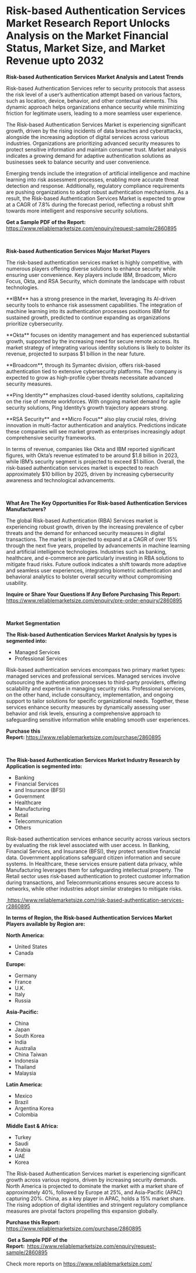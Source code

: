 <p><h1>Risk-based Authentication Services Market Research Report Unlocks Analysis on the Market Financial Status, Market Size, and Market Revenue upto 2032</h1></p><p><strong>Risk-based Authentication Services Market Analysis and Latest Trends</strong></p>
<p><p>Risk-based Authentication Services refer to security protocols that assess the risk level of a user’s authentication attempt based on various factors, such as location, device, behavior, and other contextual elements. This dynamic approach helps organizations enhance security while minimizing friction for legitimate users, leading to a more seamless user experience.</p><p>The Risk-based Authentication Services Market is experiencing significant growth, driven by the rising incidents of data breaches and cyberattacks, alongside the increasing adoption of digital services across various industries. Organizations are prioritizing advanced security measures to protect sensitive information and maintain consumer trust. Market analysis indicates a growing demand for adaptive authentication solutions as businesses seek to balance security and user convenience.</p><p>Emerging trends include the integration of artificial intelligence and machine learning into risk assessment processes, enabling more accurate threat detection and response. Additionally, regulatory compliance requirements are pushing organizations to adopt robust authentication mechanisms. As a result, the Risk-based Authentication Services Market is expected to grow at a CAGR of 7.8% during the forecast period, reflecting a robust shift towards more intelligent and responsive security solutions.</p></p>
<p><strong>Get a Sample PDF of the Report:&nbsp;</strong> <a href="https://www.reliablemarketsize.com/enquiry/request-sample/2860895?utm_campaign=3307&utm_medium=2&utm_source=Github&utm_content=ia&utm_term=12032025&utm_id=risk-based-authentication-services">https://www.reliablemarketsize.com/enquiry/request-sample/2860895</a></p>
<p>&nbsp;</p>
<p><strong>Risk-based Authentication Services Major Market Players</strong></p>
<p><p>The risk-based authentication services market is highly competitive, with numerous players offering diverse solutions to enhance security while ensuring user convenience. Key players include IBM, Broadcom, Micro Focus, Okta, and RSA Security, which dominate the landscape with robust technologies.</p><p>**IBM** has a strong presence in the market, leveraging its AI-driven security tools to enhance risk assessment capabilities. The integration of machine learning into its authentication processes positions IBM for sustained growth, predicted to continue expanding as organizations prioritize cybersecurity.</p><p>**Okta** focuses on identity management and has experienced substantial growth, supported by the increasing need for secure remote access. Its market strategy of integrating various identity solutions is likely to bolster its revenue, projected to surpass $1 billion in the near future.</p><p>**Broadcom**, through its Symantec division, offers risk-based authentication tied to extensive cybersecurity platforms. The company is expected to grow as high-profile cyber threats necessitate advanced security measures.</p><p>**Ping Identity** emphasizes cloud-based identity solutions, capitalizing on the rise of remote workforces. With ongoing market demand for agile security solutions, Ping Identity’s growth trajectory appears strong.</p><p>**RSA Security** and **Micro Focus** also play crucial roles, driving innovation in multi-factor authentication and analytics. Predictions indicate these companies will see market growth as enterprises increasingly adopt comprehensive security frameworks.</p><p>In terms of revenue, companies like Okta and IBM reported significant figures, with Okta’s revenue estimated to be around $1.8 billion in 2023, while IBM’s security segment is projected to exceed $1 billion. Overall, the risk-based authentication services market is expected to reach approximately $10 billion by 2025, driven by increasing cybersecurity awareness and technological advancements.</p></p>
<p>&nbsp;</p>
<p><strong>What Are The Key Opportunities For Risk-based Authentication Services Manufacturers?</strong></p>
<p><p>The global Risk-based Authentication (RBA) Services market is experiencing robust growth, driven by the increasing prevalence of cyber threats and the demand for enhanced security measures in digital transactions. The market is projected to expand at a CAGR of over 15% through the next five years, propelled by advancements in machine learning and artificial intelligence technologies. Industries such as banking, healthcare, and e-commerce are particularly investing in RBA solutions to mitigate fraud risks. Future outlook indicates a shift towards more adaptive and seamless user experiences, integrating biometric authentication and behavioral analytics to bolster overall security without compromising usability.</p></p>
<p><strong>Inquire or Share Your Questions If Any Before Purchasing This Report:</strong> <a href="https://www.reliablemarketsize.com/enquiry/pre-order-enquiry/2860895?utm_campaign=3307&utm_medium=2&utm_source=Github&utm_content=ia&utm_term=12032025&utm_id=risk-based-authentication-services">https://www.reliablemarketsize.com/enquiry/pre-order-enquiry/2860895</a></p>
<p>&nbsp;</p>
<p><strong>Market Segmentation</strong></p>
<p><strong>The Risk-based Authentication Services Market Analysis by types is segmented into:</strong></p>
<p><ul><li>Managed Services</li><li>Professional Services</li></ul></p>
<p><p>Risk-based authentication services encompass two primary market types: managed services and professional services. Managed services involve outsourcing the authentication processes to third-party providers, offering scalability and expertise in managing security risks. Professional services, on the other hand, include consultancy, implementation, and ongoing support to tailor solutions for specific organizational needs. Together, these services enhance security measures by dynamically assessing user behavior and risk levels, ensuring a comprehensive approach to safeguarding sensitive information while enabling smooth user experiences.</p></p>
<p><strong>Purchase this Report:&nbsp;</strong><a href="https://www.reliablemarketsize.com/purchase/2860895?utm_campaign=3307&utm_medium=2&utm_source=Github&utm_content=ia&utm_term=12032025&utm_id=risk-based-authentication-services">https://www.reliablemarketsize.com/purchase/2860895</a></p>
<p>&nbsp;</p>
<p><strong>The Risk-based Authentication Services Market Industry Research by Application is segmented into:</strong></p>
<p><ul><li>Banking</li><li>Financial Services</li><li>and Insurance (BFSI)</li><li>Government</li><li>Healthcare</li><li>Manufacturing</li><li>Retail</li><li>Telecommunication</li><li>Others</li></ul></p>
<p><p>Risk-based authentication services enhance security across various sectors by evaluating the risk level associated with user access. In Banking, Financial Services, and Insurance (BFSI), they protect sensitive financial data. Government applications safeguard citizen information and secure systems. In Healthcare, these services ensure patient data privacy, while Manufacturing leverages them for safeguarding intellectual property. The Retail sector uses risk-based authentication to protect customer information during transactions, and Telecommunications ensures secure access to networks, while other industries adopt similar strategies to mitigate risks.</p></p>
<p><a href="https://www.reliablemarketsize.com/risk-based-authentication-services-r2860895?utm_campaign=3307&utm_medium=2&utm_source=Github&utm_content=ia&utm_term=12032025&utm_id=risk-based-authentication-services">&nbsp;https://www.reliablemarketsize.com/risk-based-authentication-services-r2860895</a></p>
<p><strong>In terms of Region, the Risk-based Authentication Services Market Players available by Region are:</strong></p>
<p>
    <p> <strong> North America: </strong>
        <ul>
            <li>United States</li>
            <li>Canada</li>
        </ul>
        </p> 
    <p> <strong> Europe: </strong>
        <ul>
            <li>Germany</li>
            <li>France</li>
            <li>U.K.</li>
            <li>Italy</li>
            <li>Russia</li>
        </ul>
        </p> 
    <p> <strong> Asia-Pacific: </strong>
        <ul>
            <li>China</li>
            <li>Japan</li>
            <li>South Korea</li>
            <li>India</li>
            <li>Australia</li>
            <li>China Taiwan</li>
            <li>Indonesia</li>
            <li>Thailand</li>
            <li>Malaysia</li>
        </ul>
        </p> 
    <p> <strong> Latin America: </strong>
        <ul>
            <li>Mexico</li>
            <li>Brazil</li>
            <li>Argentina Korea</li>
            <li>Colombia</li>
        </ul>
        </p> 
    <p> <strong> Middle East & Africa: </strong>
        <ul>
            <li>Turkey</li>
            <li>Saudi</li>
            <li>Arabia</li>
            <li>UAE</li>
            <li>Korea</li>
        </ul>
    </p>
    </p>
<p><p>The Risk-based Authentication Services market is experiencing significant growth across various regions, driven by increasing security demands. North America is projected to dominate the market with a market share of approximately 40%, followed by Europe at 25%, and Asia-Pacific (APAC) capturing 20%. China, as a key player in APAC, holds a 15% market share. The rising adoption of digital identities and stringent regulatory compliance measures are pivotal factors propelling this expansion globally.</p></p>
<p><strong>Purchase this Report: </strong><a href="https://www.reliablemarketsize.com/purchase/2860895?utm_campaign=3307&utm_medium=2&utm_source=Github&utm_content=ia&utm_term=12032025&utm_id=risk-based-authentication-services">https://www.reliablemarketsize.com/purchase/2860895</a></p>
<p>&nbsp;<strong>Get a Sample PDF of the Report:&nbsp;&nbsp;</strong><a href="https://www.reliablemarketsize.com/enquiry/request-sample/2860895?utm_campaign=3307&utm_medium=2&utm_source=Github&utm_content=ia&utm_term=12032025&utm_id=risk-based-authentication-services">https://www.reliablemarketsize.com/enquiry/request-sample/2860895</a></p>
<p><strong></strong></p>
<p>Check more reports on <a href="https://www.reliablemarketsize.com/?utm_campaign=3307&utm_medium=2&utm_source=Github&utm_content=ia&utm_term=12032025&utm_id=risk-based-authentication-services">https://www.reliablemarketsize.com/</a></p>